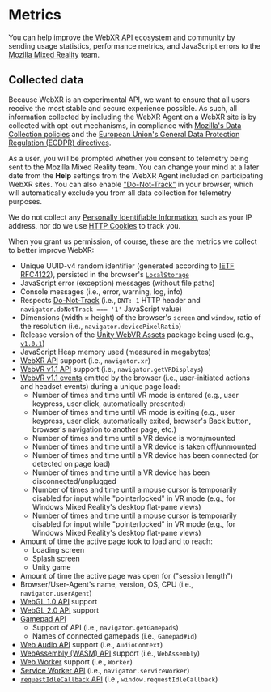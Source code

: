 # Metrics

You can help improve the [WebXR](https://immersive-web.github.io/webxr/) API ecosystem and community by sending usage statistics, performance metrics, and JavaScript errors to the [Mozilla Mixed Reality](https://vr.mozilla.org/) team.


## Collected data

Because WebXR is an experimental API, we want to ensure that all users receive the most stable and secure experience possible. As such, all information collected by including the WebXR Agent on a WebXR site is by collected with opt-out mechanisms, in compliance with [Mozilla's Data Collection policies](https://www.mozilla.org/en-US/privacy/principles/) and the [European Union's General Data Protection Regulation (EGDPR) directives](https://www.eugdpr.org/).

As a user, you will be prompted whether you consent to telemetry being sent to the Mozilla Mixed Reality team. You can change your mind at a later date from the **Help** settings from the WebXR Agent included on participating WebXR sites. You can also enable ["Do-Not-Track"](https://developer.mozilla.org/en-US/docs/Web/HTTP/Headers/DNT) in your browser, which will automatically exclude you from all data collection for telemetry purposes.

We do not collect any [Personally Identifiable Information](https://en.wikipedia.org/wiki/Personally_identifiable_information), such as your IP address, nor do we use [HTTP Cookies](https://en.wikipedia.org/wiki/HTTP_cookie) to track you.

When you grant us permission, of course, these are the metrics we collect to better improve WebXR:

- Unique UUID-v4 random identifier (generated according to [IETF RFC4122](http://www.ietf.org/rfc/rfc4122.txt)), persisted in the browser's [`LocalStorage`](https://developer.mozilla.org/en-US/docs/Web/API/Storage/LocalStorage)
- JavaScript error (exception) messages (without file paths)
- Console messages (i.e., error, warning, log, info)
- Respects [Do-Not-Track](https://developer.mozilla.org/en-US/docs/Web/HTTP/Headers/DNT) (i.e., `DNT: 1` HTTP header and `navigator.doNotTrack === '1'` JavaScript value)
- Dimensions (width × height) of the browser's `screen` and `window`, ratio of the resolution (i.e., `navigator.devicePixelRatio`)
- Release version of the [Unity WebVR Assets](https://github.com/mozilla/unity-webvr-export) package being used (e.g., [`v1.0.1`](https://github.com/mozilla/unity-webvr-export/releases/tag/v1.0.1))
- JavaScript Heap memory used (measured in megabytes)
- [WebXR API](https://immersive-web.github.io/webxr/spec/latest/) support (i.e., `navigator.xr`)
- [WebVR v1.1 API](https://immersive-web.github.io/webvr/spec/1.1/) support (i.e., `navigator.getVRDisplays`)
- [WebVR v1.1 events](https://immersive-web.github.io/webvr/spec/1.1/#interface-window) emitted by the browser (i.e., user-initiated actions and headset events) during a unique page load:
    - Number of times and time until VR mode is entered (e.g., user keypress, user click, automatically presented)
    - Number of times and time until VR mode is exiting (e.g., user keypress, user click, automatically exited, browser's Back button, browser's navigation to another page, etc.)
    - Number of times and time until a VR device is worn/mounted
    - Number of times and time until a VR device is taken off/unmounted
    - Number of times and time until a VR device has been connected (or detected on page load)
    - Number of times and time until a VR device has been disconnected/unplugged
    - Number of times and time until a mouse cursor is temporarily disabled for input while "pointerlocked" in VR mode (e.g., for Windows Mixed Reality's desktop flat-pane views)
    - Number of times and time until a mouse cursor is temporarily disabled for input while "pointerlocked" in VR mode (e.g., for Windows Mixed Reality's desktop flat-pane views)
- Amount of time the active page took to load and to reach:
    - Loading screen
    - Splash screen
    - Unity game
- Amount of time the active page was open for ("session length")
- Browser/User-Agent's name, version, OS, CPU (i.e., `navigator.userAgent`)
- [WebGL 1.0 API](https://www.khronos.org/registry/webgl/specs/latest/1.0/) support
- [WebGL 2.0 API](https://www.khronos.org/registry/webgl/specs/latest/2.0/) support
- [Gamepad API](https://w3c.github.io/gamepad/)
    - Support of API (i.e., `navigator.getGamepads`)
    - Names of connected gamepads (i.e., `Gamepad#id`)
- [Web Audio API](https://webaudio.github.io/web-audio-api/) support (i.e., `AudioContext`)
- [WebAssembly (WASM) API](http://webassembly.org) support (i.e., `WebAssembly`)
- [Web Worker](https://developer.mozilla.org/en-US/docs/Web/API/Web_Workers_API) support (i.e., `Worker`)
- [Service Worker API](https://developer.mozilla.org/en-US/docs/Web/API/Service_Worker_API) (i.e., `navigator.serviceWorker`)
- [`requestIdleCallback` API](https://developer.mozilla.org/en-US/docs/Web/API/Window/requestIdleCallback) (i.e., `window.requestIdleCallback`)
